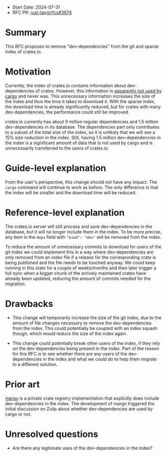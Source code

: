 - Start Date: 2024-07-31
- RFC PR: [rust-lang/rfcs#3674](https://github.com/rust-lang/rfcs/pull/3674)

# Summary
[summary]: #summary

This RFC proposes to remove "dev-dependencies" from the git and sparse index of crates.io. 

# Motivation
[motivation]: #motivation

Currently, the index of crates.io contains information about dev-dependencies of crates. However, this information is [apparently not used by cargo](https://rust-lang.zulipchat.com/#narrow/stream/246057-t-cargo/topic/Is.20dev-dependency.20information.20from.20the.20index.20used.3F) and never was. This unnecessary information increases the size of the index and thus the time it takes to download it. With the sparse index, the download time is already significantly reduced, but for crates with many dev-dependencies, the performance could still be improved.

crates.io currently has about 9 million regular dependencies and 1.5 million dev-dependencies in its database. The dependencies part only contributes to a subset of the total size of the index, so it is unlikely that we will see a 15% size reduction in the index. Still, having 1.5 million dev-dependencies in the index is a significant amount of data that is not used by cargo and is unnecessarily transferred to the users of crates.io.

# Guide-level explanation
[guide-level-explanation]: #guide-level-explanation

From the user's perspective, this change should not have any impact. The `cargo` command will continue to work as before. The only difference is that the index will be smaller and the download time will be reduced.

# Reference-level explanation
[reference-level-explanation]: #reference-level-explanation

The crates.io server will still process and save dev-dependencies in the database, but it will no longer include them in the index. To be more precise, any item in the `deps` field with `"kind": "dev"` will be removed from the index.

To reduce the amount of unnecessary commits to download for users of the git index we could implement this in a way where dev-dependencies are only removed from an index file if a release for the corresponding crate is being published and the file needs to be touched anyway. We could keep running in this state for a couple of weeks/months and then later trigger a full sync when a bigger chunk of the actively maintained crates have already been updated, reducing the amount of commits needed for the migration.

# Drawbacks
[drawbacks]: #drawbacks

- This change will temporarily increase the size of the git index, due to the amount of file changes necessary to remove the dev-dependencies from the index. This could potentially be coupled with an index squash though, which would reduce the size of the index again.

- This change could potentially break other users of the index, if they rely on the dev-dependencies being present in the index. Part of the reason for this RFC is to see whether there are any users of the dev-dependencies in the index and what we could do to help them migrate to a different solution.

# Prior art
[prior-art]: #prior-art

[margo](https://github.com/integer32llc/margo) is a private crate registry implementation that explicitly does include dev-dependencies in the index. The development of margo triggered the initial discussion on Zulip about whether dev-dependencies are used by cargo or not.

# Unresolved questions
[unresolved-questions]: #unresolved-questions

- Are there any legitimate uses of the dev-dependencies in the index?
